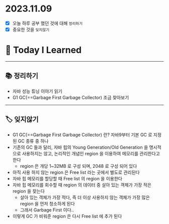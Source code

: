 # 2023.11.09

- [x] 오늘 하루 공부 했던 것에 대해 `정리하기`
- [x] 중요한 것을 `잊지않기`

# 🚩 Today I Learned

---

## 📚 정리하기

- 자바 성능 튜닝 이야기 읽기
- G1 GC(==Garbage First Garbage Collector) 조금 찾아보기

---

## 🏷 잊지않기

- G1 GC(==Garbage First Garbage Collector) 란? 자바9부터 기본 GC 로 지정된 GC 종류 중 하나
- 기존의 GC 들과 달리, 자바 힙의 Young Generation/Old Generation 을 명시적으로 사용하지는 않고, 논리적인 개념인 region 을 이용하여 메모리를 관리한다고 한다
  - region 은 개당 1~32MB 로 구성 되며, 2048 로 구성 되어 있다
- 아직 사용 하지 않는 region 은 Free list 라는 곳에서 별도로 관리된다
- 자바 힙 메모리를 할당할 때 Free list 의 region 을 이용한다
- 자바 힙 메모리를 회수할 때 region 의 데이터 중 살아 있는 객체가 가장 적은 region 을 찾는다
  - 살아 있는 객체가 가장 적다, 즉 더 이상 사용하지 않는 객체가 가장 많은 region 을 먼저 청소하게 된다
  - 그래서 Garbage First 이다..
- 이렇게 GC 가 비워준 region 은 다시 Free list 에 추가 된다
